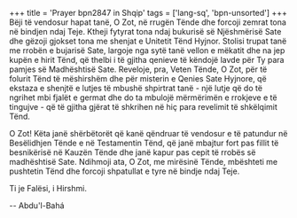 +++
title = 'Prayer bpn2847 in Shqip'
tags = ['lang-sq', 'bpn-unsorted']
+++
Bëji të vendosur hapat tanë, O Zot, në rrugën Tënde dhe forcoji zemrat tona në bindjen ndaj Teje. Ktheji fytyrat tona ndaj bukurisë së Njëshmërisë Sate dhe gëzoji gjokset tona me shenjat e Unitetit Tënd Hyjnor. Stolisi trupat tanë me rrobën e bujarisë Sate, largoje nga sytë tanë vellon e mëkatit dhe na jep kupën e hirit Tënd, që thelbi i të gjitha qenieve të këndojë lavde për Ty para pamjes së Madhështisë Sate. Reveloje, pra, Veten Tënde, O Zot, për të folurit Tënd të mëshirshëm dhe për misterin e Qenies Sate Hyjnore, që ekstaza e shenjtë e lutjes të mbushë shpirtrat tanë - një lutje që do të ngrihet mbi fjalët e germat dhe do ta mbulojë mërmërimën e rrokjeve e të tingujve - që të gjitha gjërat të shkrihen në hiç para revelimit të shkëlqimit Tënd.

O Zot! Këta janë shërbëtorët që kanë qëndruar të vendosur e të patundur në Besëlidhjen Tënde e në Testamentin Tënd, që janë mbajtur fort pas fillit të besnikërisë në Kauzën Tënde dhe janë kapur pas cepit të rrobës së madhështisë Sate. Ndihmoji ata, O Zot, me mirësinë Tënde, mbështeti me pushtetin Tënd dhe forcoji shpatullat e tyre në bindje ndaj Teje.

Ti je Falësi, i Hirshmi.

-- Abdu'l-Bahá
